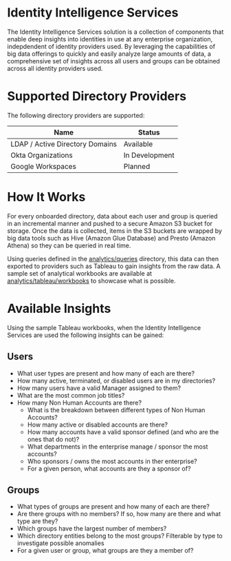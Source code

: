 # Identity Intelligence Services
The Identity Intelligence Services solution is a collection of components that enable deep insights into identities in use at any enterprise organization, indepdendent of identity providers used.  By leveraging the capabilities of big data offerings to quickly and easily analyze large amounts of data, a comprehensive set of insights across all users and groups can be obtained across all identity providers used.  

# Supported Directory Providers
The following directory providers are supported:

|Name|Status|
|---|---|
|LDAP / Active Directory Domains|Available|
|Okta Organizations|In Development|
|Google Workspaces|Planned|

# How It Works
For every onboarded directory, data about each user and group is queried in an incremental manner and pushed to a secure Amazon S3 bucket for storage.  Once the data is collected, items in the S3 buckets are wrapped by big data tools such as Hive (Amazon Glue Database) and Presto (Amazon Athena) so they can be queried in real time.

Using queries defined in the [analytics/queries](analytics/queries) directory, this data can then exported to providers such as Tableau to gain insights from the raw data.  A sample set of analytical workbooks are available at [analytics/tableau/workbooks](analytics/tableau/workbooks/) to showcase what is possible.

# Available Insights
Using the sample Tableau workbooks, when the Identity Intelligence Services are used the following insights can be gained:

## Users
* What user types are present and how many of each are there?
* How many active, terminated, or disabled users are in my directories?
* How many users have a valid Manager assigned to them?
* What are the most common job titles?
* How many Non Human Accounts are there?
  * What is the breakdown between different types of Non Human Accounts?
  * How many active or disabled accounts are there?
  * How many accounts have a valid sponsor defined (and who are the ones that do not)?
  * What departments in the enterprise manage / sponsor the most accounts?
  * Who sponsors / owns the most accounts in ther enterprise?
  * For a given person, what accounts are they a sponsor of?

## Groups
* What types of groups are present and how many of each are there?
* Are there groups with no members?  If so, how many are there and what type are they?
* Which groups have the largest number of members?
* Which directory entities belong to the most groups?  Filterable by type to investigate possible anomalies
* For a given user or group, what groups are they a member of?

